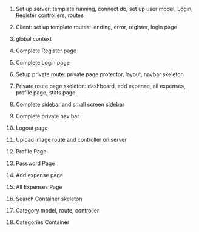 1. Set up server: template running, connect db, set up user model,
   Login, Register controllers, routes

2. Client: set up template
   routes: landing, error, register, login page

3. global context

4. Complete Register page

5. Complete Login page

6. Setup private route: private page protector, layout, navbar skeleton

7. Private route page skeleton: dashboard, add expense, all expenses, profile page, stats page

8. Complete sidebar and small screen sidebar

9. Complete private nav bar

10. Logout page

11. Upload image route and controller on server

12. Profile Page

13. Password Page

14. Add expense page

15. All Expenses Page

16. Search Container skeleton

17. Category model, route, controller

18. Categories Container
